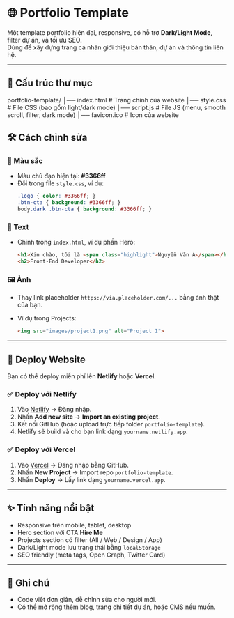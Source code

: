 # 🌐 Portfolio Template

Một template portfolio hiện đại, responsive, có hỗ trợ **Dark/Light Mode**, filter dự án, và tối ưu SEO.  
Dùng để xây dựng trang cá nhân giới thiệu bản thân, dự án và thông tin liên hệ.

---

## 📂 Cấu trúc thư mục


portfolio-template/
│── index.html      # Trang chính của website
│── style.css       # File CSS (bao gồm light/dark mode)
│── script.js       # File JS (menu, smooth scroll, filter, dark mode)
│── favicon.ico     # Icon của website



## 🛠️ Cách chỉnh sửa

### 🎨 Màu sắc
- Màu chủ đạo hiện tại: **#3366ff**
- Đổi trong file `style.css`, ví dụ:
  ```css
  .logo { color: #3366ff; }
  .btn-cta { background: #3366ff; }
  body.dark .btn-cta { background: #3366ff; }

### 📝 Text

* Chỉnh trong `index.html`, ví dụ phần Hero:

  ```html
  <h1>Xin chào, tôi là <span class="highlight">Nguyễn Văn A</span></h1>
  <h2>Front-End Developer</h2>
  ```

### 🖼️ Ảnh

* Thay link placeholder `https://via.placeholder.com/...` bằng ảnh thật của bạn.
* Ví dụ trong Projects:

  ```html
  <img src="images/project1.png" alt="Project 1">
  ```

---

## 🚀 Deploy Website

Bạn có thể deploy miễn phí lên **Netlify** hoặc **Vercel**.

### ✅ Deploy với Netlify

1. Vào [Netlify](https://app.netlify.com/) → Đăng nhập.
2. Nhấn **Add new site** → **Import an existing project**.
3. Kết nối GitHub (hoặc upload trực tiếp folder `portfolio-template`).
4. Netlify sẽ build và cho bạn link dạng `yourname.netlify.app`.

### ✅ Deploy với Vercel

1. Vào [Vercel](https://vercel.com/) → Đăng nhập bằng GitHub.
2. Nhấn **New Project** → Import repo `portfolio-template`.
3. Nhấn **Deploy** → Lấy link dạng `yourname.vercel.app`.

---

## ✨ Tính năng nổi bật

* Responsive trên mobile, tablet, desktop
* Hero section với CTA **Hire Me**
* Projects section có filter (All / Web / Design / App)
* Dark/Light mode lưu trạng thái bằng `localStorage`
* SEO friendly (meta tags, Open Graph, Twitter Card)

---

## 📌 Ghi chú

* Code viết đơn giản, dễ chỉnh sửa cho người mới.
* Có thể mở rộng thêm blog, trang chi tiết dự án, hoặc CMS nếu muốn.

```
```
